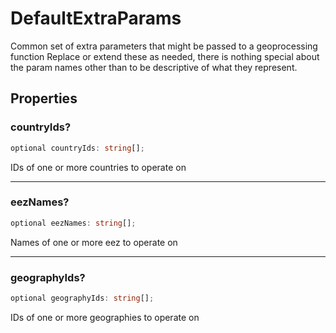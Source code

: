 # DefaultExtraParams

Common set of extra parameters that might be passed to a geoprocessing function
Replace or extend these as needed, there is nothing special about the param names other than
to be descriptive of what they represent.

## Properties

### countryIds?

```ts
optional countryIds: string[];
```

IDs of one or more countries to operate on

---

### eezNames?

```ts
optional eezNames: string[];
```

Names of one or more eez to operate on

---

### geographyIds?

```ts
optional geographyIds: string[];
```

IDs of one or more geographies to operate on
